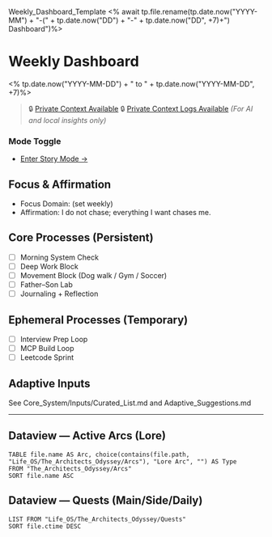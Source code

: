 Weekly_Dashboard_Template
<% await tp.file.rename(tp.date.now("YYYY-MM") + "-(" + tp.date.now("DD") + "-" + tp.date.now("DD", +7)+") Dashboard")%>

# Weekly Dashboard
<% tp.date.now("YYYY-MM-DD") + " to " + tp.date.now("YYYY-MM-DD", +7)%>

> 🔒 [Private Context Available](/Life_OS/_Private/Personal_Context.md)
> 🔒 [Private Context Logs Available](/Life_OS/_Private/Logs)
> *(For AI and local insights only)*


### Mode Toggle
- [Enter Story Mode →](../The_Architects_Odyssey/Character_Sheet.md)

## Focus & Affirmation
- Focus Domain: (set weekly)
- Affirmation: I do not chase; everything I want chases me.

## Core Processes (Persistent)
- [ ] Morning System Check
- [ ] Deep Work Block
- [ ] Movement Block (Dog walk / Gym / Soccer)
- [ ] Father–Son Lab
- [ ] Journaling + Reflection

## Ephemeral Processes (Temporary)
- [ ] Interview Prep Loop
- [ ] MCP Build Loop
- [ ] Leetcode Sprint

## Adaptive Inputs
See Core_System/Inputs/Curated_List.md and Adaptive_Suggestions.md


---
## Dataview — Active Arcs (Lore)
```dataview
TABLE file.name AS Arc, choice(contains(file.path, "Life_OS/The_Architects_Odyssey/Arcs"), "Lore Arc", "") AS Type
FROM "The_Architects_Odyssey/Arcs"
SORT file.name ASC
```
## Dataview — Quests (Main/Side/Daily)
```dataview
LIST FROM "Life_OS/The_Architects_Odyssey/Quests"
SORT file.ctime DESC
```
